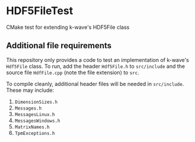 # HDF5FileTest
CMake test for extending k-wave's HDF5File class 

## Additional file requirements
This repository only provides a code to test an implementation of k-wave's `Hdf5File` class. To run, add the header `Hdf5File.h` to `src/include` and the
source file `HdfFile.cpp` (note the file extension) to `src`.

To compile cleanly, additional header files will be needed in `src/include`. These may include:
1. `DimensionSizes.h`
2. `Messages.h`
3. `MessagesLinux.h`
4. `MessagesWindows.h`
5. `MatrixNames.h`
6. `TpmExceptions.h`
